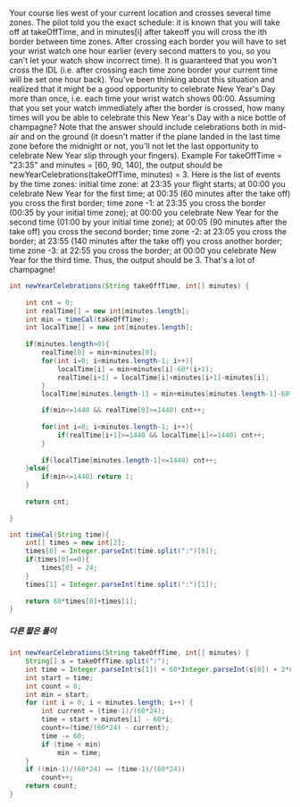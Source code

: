 Your course lies west of your current location and crosses several time zones. The pilot told you the exact schedule: it is known that you will take off at takeOffTime, and in minutes[i] after takeoff you will cross the ith border between time zones. After crossing each border you will have to set your wrist watch one hour earlier (every second matters to you, so you can't let your watch show incorrect time). It is guaranteed that you won't cross the IDL (i.e. after crossing each time zone border your current time will be set one hour back).
You've been thinking about this situation and realized that it might be a good opportunity to celebrate New Year's Day more than once, i.e. each time your wrist watch shows 00:00. Assuming that you set your watch immediately after the border is crossed, how many times will you be able to celebrate this New Year's Day with a nice bottle of champagne? Note that the answer should include celebrations both in mid-air and on the ground (it doesn't matter if the plane landed in the last time zone before the midnight or not, you'll not let the last opportunity to celebrate New Year slip through your fingers).
Example
For takeOffTime = "23:35" and minutes = [60, 90, 140],
the output should be
newYearCelebrations(takeOffTime, minutes) = 3.
Here is the list of events by the time zones:
initial time zone: 
at 23:35 your flight starts;
at 00:00 you celebrate New Year for the first time;
at 00:35 (60 minutes after the take off) you cross the first border;
time zone -1: 
at 23:35 you cross the border (00:35 by your initial time zone);
at 00:00 you celebrate New Year for the second time (01:00 by your initial time zone);
at 00:05 (90 minutes after the take off) you cross the second border;
time zone -2: 
at 23:05 you cross the border;
at 23:55 (140 minutes after the take off) you cross another border;
time zone -3: 
at 22:55 you cross the border;
at 00:00 you celebrate New Year for the third time.
Thus, the output should be 3. That's a lot of champagne!
```java
int newYearCelebrations(String takeOffTime, int[] minutes) {
    
    int cnt = 0;
    int realTime[] = new int[minutes.length];
    int min = timeCal(takeOffTime);
    int localTime[] = new int[minutes.length];
    
    if(minutes.length>0){
        realTime[0] = min+minutes[0];
        for(int i=0; i<minutes.length-1; i++){            
            localTime[i] = min+minutes[i]-60*(i+1); 
            realTime[i+1] = localTime[i]+minutes[i+1]-minutes[i];
        }
        localTime[minutes.length-1] = min+minutes[minutes.length-1]-60*minutes.length;

        if(min<=1440 && realTime[0]>=1440) cnt++;
    
        for(int i=0; i<minutes.length-1; i++){
            if(realTime[i+1]>=1440 && localTime[i]<=1440) cnt++;
        }   
    
        if(localTime[minutes.length-1]<=1440) cnt++;
    }else{
        if(min<=1440) return 1;
    }    
    
    return cnt;
    
}

int timeCal(String time){
    int[] times = new int[2];
    times[0] = Integer.parseInt(time.split(":")[0]);
    if(times[0]==0){
        times[0] = 24;
    }
    times[1] = Integer.parseInt(time.split(":")[1]);
    
    return 60*times[0]+times[1];
}
```

##### 다른 짧은 풀이
```java
int newYearCelebrations(String takeOffTime, int[] minutes) {
    String[] s = takeOffTime.split(":");
    int time = Integer.parseInt(s[1]) + 60*Integer.parseInt(s[0]) + 2*60*24;
    int start = time;
    int count = 0;
    int min = start;
    for (int i = 0; i < minutes.length; i++) {
        int current = (time-1)/(60*24);
        time = start + minutes[i] - 60*i;
        count+=(time/(60*24) - current);
        time -= 60;
        if (time < min)
            min = time;
    }
    if ((min-1)/(60*24) == (time-1)/(60*24))
        count++;
    return count;
}
```